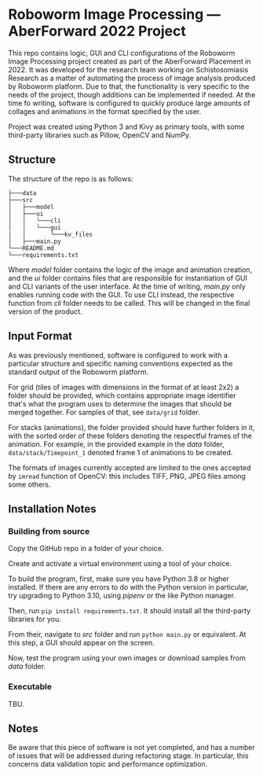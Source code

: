# Roboworm Image Processing — AberForward 2022 Project #

This repo contains logic, GUI and CLI configurations of the Roboworm Image Processing project created as part of the AberForward Placement in 2022. 
It was developed for the research team working on Schistosomiasis Research as a matter of automating the process of image analysis produced by Roboworm platform.
Due to that, the functionality is very specific to the needs of the project, though additions can be implemented if needed. At the time fo writing, software is 
configured to quickly produce large amounts of collages and animations in the format specified by the user.

Project was created using Python 3 and Kivy as primary tools, with some third-party libraries such as Pillow, OpenCV and NumPy. 

## Structure ##

The structure of the repo is as follows:

```
├───data
├───src
│   ├───model
│   ├───ui
│   │   └───cli
│   │   └───gui
|   |       └───kv_files
│   ├───main.py
└───README.md
└───requirements.txt
```

Where *model* folder contains the logic of the image and animation creation, and the *ui* folder contains files that are responsible 
for instantiation of GUI and CLI variants of the user interface. At the time of writing, *main.py* only enables running code with the GUI.
To use CLI instead, the respective function from *cli* folder needs to be called. This will be changed in the final version of the product.

## Input Format ##

As was previously mentioned, software is configured to work with a particular structure and specific naming conventions expected 
as the standard output of the Roboworm platform. 

For grid (tiles of images with dimensions in the format of at least 2x2) a folder should be provided, which contains appropriate
image identifier that's what the program uses to determine the images that should be merged together. For samples of that, see `data/grid`
folder.

For stacks (animations), the folder provided should have further folders in it, with the sorted order of these folders denoting the
respectful frames of the animation. For example, in the provided example in the *data* folder, `data/stack/Timepoint_1` denoted frame 1 of 
animations to be created. 

The formats of images currently accepted are limited to the ones accepted by `imread` function of OpenCV: this includes TIFF, PNG, JPEG files 
among some others. 

## Installation Notes ##

### Building from source ###

Copy the GitHub repo in a folder of your choice. 

Create and activate a virtual environment using a tool of your choice.

To build the program, first, make sure you have Python 3.8 or higher installed. If there are any errors to do with the Python version 
in particular, try upgrading to Python 3.10, using *pipenv* or the like Python manager. 

Then, run `pip install requirements.txt`. It should install all the third-party libraries for you.

From their, navigate to *src* folder and run `python main.py` or equivalent. At this step, a GUI should appear on the screen. 

Now, test the program using your own images or download samples from *data* folder.

### Executable ###

TBU.

## Notes ##

Be aware that this piece of software is not yet completed, and has a number of issues that will be addressed during refactoring stage. 
In particular, this concerns data validation topic and performance optimization.

